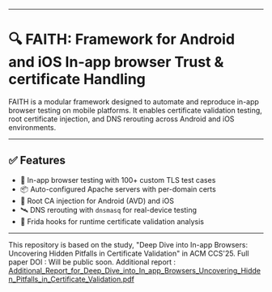 
---

# 🔍 FAITH: Framework for Android and iOS In-app browser Trust & certificate Handling 

FAITH is a modular framework designed to automate and reproduce in-app browser testing on mobile platforms. It enables certificate validation testing, root certificate injection, and DNS rerouting across Android and iOS environments.

---


## ✅ Features

- 🧪 In-app browser testing with 100+ custom TLS test cases
- 📦 Auto-configured Apache servers with per-domain certs
- 🔐 Root CA injection for Android (AVD) and iOS
- 🛰️ DNS rerouting with `dnsmasq` for real-device testing
- 🧬 Frida hooks for runtime certificate validation analysis

---
This repository is based on the study, "Deep Dive into In-app Browsers: Uncovering Hidden Pitfalls in Certificate Validation" in ACM CCS'25.
Full paper DOI : Will be public soon.
Additional report : [Additional_Report_for_Deep_Dive_into_In_app_Browsers_Uncovering_Hidden_Pitfalls_in_Certificate_Validation.pdf](https://github.com/user-attachments/files/22131276/Additional_Report_for_Deep_Dive_into_In_app_Browsers_Uncovering_Hidden_Pitfalls_in_Certificate_Validation.pdf)
